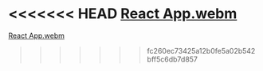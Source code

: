 <<<<<<< HEAD
[React App.webm](https://user-images.githubusercontent.com/56014478/201380776-82958ba0-0aa1-44c8-bf6c-42de030fa742.webm)
=======
[React App.webm](https://user-images.githubusercontent.com/56014478/201343451-cf4ad007-21b5-40bb-8560-39c22dbd7f06.webm)
>>>>>>> fc260ec73425a12b0fe5a02b542bff5c6db7d857
